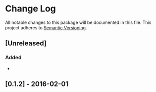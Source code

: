 # Change Log
All notable changes to this package will be documented in this file.
This project adheres to [Semantic Versioning](http://semver.org/).

## [Unreleased]
### Added
- 

## [0.1.2] - 2016-02-01
